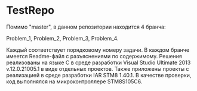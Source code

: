# TestRepo

Помимо "master", в данном репозитории находится 4 бранча:

Problem_1,
Problem_2,
Problem_3,
Problem_4.

Каждый соответствует порядковому номеру задачи.
В каждом бранче имеется Readme-файл с разъяснениями по содержимому.
Решения реализованы на языке C в среде разработки Visual Studio Ultimate 2013 v.12.0.21005.1 в виде отдельных проектов.
Также приложены проекты с реализацией в среде разработки IAR STM8 1.40.1. В качестве проверки, код выполнялся на микроконтроллере STM8S105C6.
